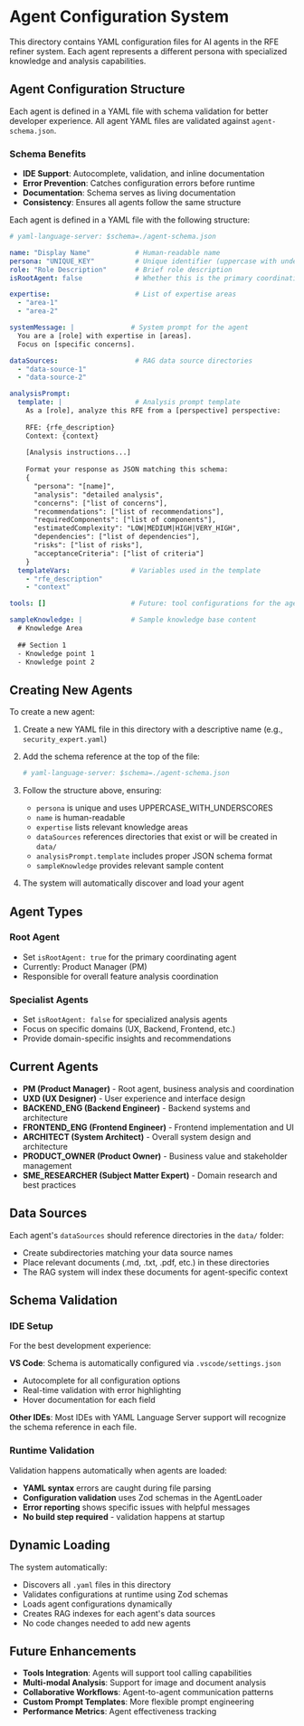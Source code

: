 # Agent Configuration System

This directory contains YAML configuration files for AI agents in the RFE refiner system. Each agent represents a different persona with specialized knowledge and analysis capabilities.

## Agent Configuration Structure

Each agent is defined in a YAML file with schema validation for better developer experience. All agent YAML files are validated against `agent-schema.json`.

### Schema Benefits
- **IDE Support**: Autocomplete, validation, and inline documentation
- **Error Prevention**: Catches configuration errors before runtime  
- **Documentation**: Schema serves as living documentation
- **Consistency**: Ensures all agents follow the same structure

Each agent is defined in a YAML file with the following structure:

```yaml
# yaml-language-server: $schema=./agent-schema.json

name: "Display Name"           # Human-readable name
persona: "UNIQUE_KEY"          # Unique identifier (uppercase with underscores)  
role: "Role Description"       # Brief role description
isRootAgent: false             # Whether this is the primary coordinating agent

expertise:                     # List of expertise areas
  - "area-1"
  - "area-2"

systemMessage: |              # System prompt for the agent
  You are a [role] with expertise in [areas].
  Focus on [specific concerns].

dataSources:                   # RAG data source directories
  - "data-source-1"
  - "data-source-2"

analysisPrompt:
  template: |                  # Analysis prompt template
    As a [role], analyze this RFE from a [perspective] perspective:
    
    RFE: {rfe_description}
    Context: {context}
    
    [Analysis instructions...]
    
    Format your response as JSON matching this schema:
    {
      "persona": "[name]",
      "analysis": "detailed analysis",
      "concerns": ["list of concerns"],
      "recommendations": ["list of recommendations"],
      "requiredComponents": ["list of components"],
      "estimatedComplexity": "LOW|MEDIUM|HIGH|VERY_HIGH",
      "dependencies": ["list of dependencies"],
      "risks": ["list of risks"],
      "acceptanceCriteria": ["list of criteria"]
    }
  templateVars:               # Variables used in the template
    - "rfe_description"
    - "context"

tools: []                     # Future: tool configurations for the agent

sampleKnowledge: |            # Sample knowledge base content
  # Knowledge Area
  
  ## Section 1
  - Knowledge point 1
  - Knowledge point 2
```

## Creating New Agents

To create a new agent:

1. Create a new YAML file in this directory with a descriptive name (e.g., `security_expert.yaml`)
2. Add the schema reference at the top of the file:
   ```yaml
   # yaml-language-server: $schema=./agent-schema.json
   ```
3. Follow the structure above, ensuring:
   - `persona` is unique and uses UPPERCASE_WITH_UNDERSCORES
   - `name` is human-readable
   - `expertise` lists relevant knowledge areas
   - `dataSources` references directories that exist or will be created in `data/`
   - `analysisPrompt.template` includes proper JSON schema format
   - `sampleKnowledge` provides relevant sample content

4. The system will automatically discover and load your agent

## Agent Types

### Root Agent
- Set `isRootAgent: true` for the primary coordinating agent
- Currently: Product Manager (PM)
- Responsible for overall feature analysis coordination

### Specialist Agents
- Set `isRootAgent: false` for specialized analysis agents
- Focus on specific domains (UX, Backend, Frontend, etc.)
- Provide domain-specific insights and recommendations

## Current Agents

- **PM (Product Manager)** - Root agent, business analysis and coordination
- **UXD (UX Designer)** - User experience and interface design
- **BACKEND_ENG (Backend Engineer)** - Backend systems and architecture
- **FRONTEND_ENG (Frontend Engineer)** - Frontend implementation and UI
- **ARCHITECT (System Architect)** - Overall system design and architecture
- **PRODUCT_OWNER (Product Owner)** - Business value and stakeholder management
- **SME_RESEARCHER (Subject Matter Expert)** - Domain research and best practices

## Data Sources

Each agent's `dataSources` should reference directories in the `data/` folder:
- Create subdirectories matching your data source names
- Place relevant documents (.md, .txt, .pdf, etc.) in these directories
- The RAG system will index these documents for agent-specific context

## Schema Validation

### IDE Setup
For the best development experience:

**VS Code**: Schema is automatically configured via `.vscode/settings.json`
- Autocomplete for all configuration options
- Real-time validation with error highlighting
- Hover documentation for each field

**Other IDEs**: Most IDEs with YAML Language Server support will recognize the schema reference in each file.

### Runtime Validation
Validation happens automatically when agents are loaded:
- **YAML syntax** errors are caught during file parsing
- **Configuration validation** uses Zod schemas in the AgentLoader
- **Error reporting** shows specific issues with helpful messages
- **No build step required** - validation happens at startup

## Dynamic Loading

The system automatically:
- Discovers all `.yaml` files in this directory
- Validates configurations at runtime using Zod schemas
- Loads agent configurations dynamically
- Creates RAG indexes for each agent's data sources
- No code changes needed to add new agents

## Future Enhancements

- **Tools Integration**: Agents will support tool calling capabilities
- **Multi-modal Analysis**: Support for image and document analysis
- **Collaborative Workflows**: Agent-to-agent communication patterns
- **Custom Prompt Templates**: More flexible prompt engineering
- **Performance Metrics**: Agent effectiveness tracking
